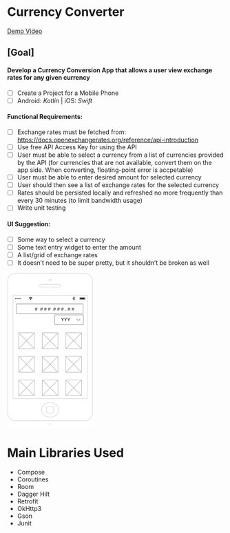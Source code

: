 # Currency Converter

[Demo Video](https://youtu.be/O8s3Bd3pNNM)  

## [Goal]

#### Develop a Currency Conversion App that allows a user view exchange rates for any given currency

- [ ] Create a Project for a Mobile Phone
- [ ] Android: _Kotlin_ | iOS: _Swift_

#### Functional Requirements:
- [ ] Exchange rates must be fetched from: https://docs.openexchangerates.org/reference/api-introduction  
- [ ] Use free API Access Key for using the API
- [ ] User must be able to select a currency from a list of currencies provided by the API (for currencies that are not available, convert them on the app side. When converting, floating-point error is accpetable)
- [ ] User must be able to enter desired amount for selected currency
- [ ] User should then see a list of exchange rates for the selected currency
- [ ] Rates should be persisted locally and refreshed no more frequently than every 30 minutes (to limit bandwidth usage)
- [ ] Write unit testing

#### UI Suggestion:
- [ ] Some way to select a currency
- [ ] Some text entry widget to enter the amount
- [ ] A list/grid of exchange rates
- [ ] It doesn’t need to be super pretty, but it shouldn’t be broken as well  

![UI Suggested Wireframe](ui_suggestion.png)



# Main Libraries Used
* Compose
* Coroutines
* Room
* Dagger Hilt
* Retrofit
* OkHttp3
* Gson
* Junit
